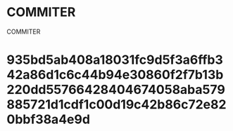 # COMMITER
COMMITER






# 935bd5ab408a18031fc9d5f3a6ffb342a86d1c6c44b94e30860f2f7b13b220dd55766428404674058aba579885721d1cdf1c00d19c42b86c72e820bbf38a4e9d
